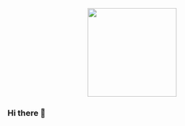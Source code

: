 <div id="header" align="center"> 
   <img src="https://media1.giphy.com/media/gR2QsBTCO5DhwIm3cr/giphy.gif" width="180" height="180"/> 
 </div>
 
### Hi there 👋
